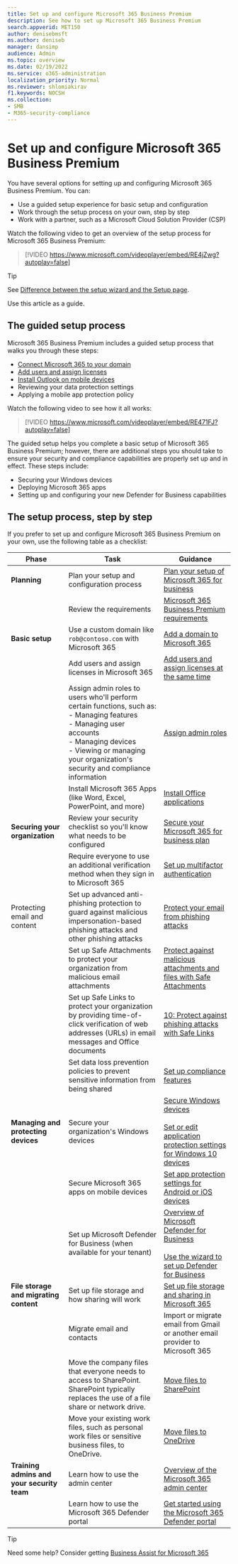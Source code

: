 ```yaml
---
title: Set up and configure Microsoft 365 Business Premium
description: See how to set up Microsoft 365 Business Premium
search.appverid: MET150
author: denisebmsft
ms.author: deniseb
manager: dansimp 
audience: Admin
ms.topic: overview
ms.date: 02/19/2022
ms.service: o365-administration
localization_priority: Normal
ms.reviewer: shlomiakirav
f1.keywords: NOCSH 
ms.collection: 
- SMB
- M365-security-compliance
---
```


# Set up and configure Microsoft 365 Business Premium

You have several options for setting up and configuring Microsoft 365 Business Premium. You can:

- Use a guided setup experience for basic setup and configuration
- Work through the setup process on your own, step by step
- Work with a partner, such as a Microsoft Cloud Solution Provider (CSP)

Watch the following video to get an overview of the setup process for Microsoft 365 Business Premium:

> [!VIDEO https://www.microsoft.com/videoplayer/embed/RE4jZwg?autoplay=false]

> [!TIP]
> See [Difference between the setup wizard and the Setup page](../admin/setup/o365-setup-wizard-and-setup-page.md).

Use this article as a guide.

## The guided setup process

Microsoft 365 Business Premium includes a guided setup process that walks you through these steps:

- [Connect Microsoft 365 to your domain](../admin/setup/business-set-up.md)
- [Add users and assign licenses](../admin/add-users/add-users.md)
- [Install Outlook on mobile devices](../admin/setup/set-up-mobile-devices.md)
- Reviewing your data protection settings
- Applying a mobile app protection policy

Watch the following video to see how it all works:

> [!VIDEO https://www.microsoft.com/videoplayer/embed/RE471FJ?autoplay=false]

The guided setup helps you complete a basic setup of Microsoft 365 Business Premium; however, there are additional steps you should take to ensure your security and compliance capabilities are properly set up and in effect. These steps include:

- Securing your Windows devices
- Deploying Microsoft 365 apps
- Setting up and configuring your new Defender for Business capabilities

## The setup process, step by step

If you prefer to set up and configure Microsoft 365 Business Premium on your own, use the following table as a checklist:


| Phase  | Task  | Guidance  |
|---------|---------|---------|
| **Planning**     | Plan your setup and configuration process  | [Plan your setup of Microsoft 365 for business](../admin/setup/plan-your-setup.md)   |
|  | Review the requirements | [Microsoft 365 Business Premium requirements](m365bp-requirements.md) |
| **Basic setup**     | Use a custom domain  like `rob@contoso.com` with Microsoft 365 | [Add a domain to Microsoft 365](../admin/setup/add-domain.md) |
|      | Add users and assign licenses in Microsoft 365      | [Add users and assign licenses at the same time](../admin/add-users/add-users.md)        |
|  | Assign admin roles to users who'll perform certain functions, such as: <br/>- Managing features<br/>- Managing user accounts<br/>- Managing devices<br/>- Viewing or managing your organization's security and compliance information | [Assign admin roles](../admin/add-users/assign-admin-roles.md)  |
|  | Install Microsoft 365 Apps (like Word, Excel, PowerPoint, and more) | [Install Office applications](../admin/setup/install-applications.md) |
| **Securing your organization** | Review your security checklist so you'll know what needs to be configured |  [Secure your Microsoft 365 for business plan](../admin/security-and-compliance/secure-your-business-data.md) |
|  | Require everyone to use an additional verification method when they sign in to Microsoft 365 | [Set up multifactor authentication](../admin/security-and-compliance/set-up-multi-factor-authentication.md) | 
| Protecting email and content |  Set up advanced anti-phishing protection to guard against malicious impersonation-based phishing attacks and other phishing attacks | [Protect your email from phishing attacks](../admin/security-and-compliance/secure-your-business-data.md#8-protect-your-email-from-phishing-attacks) |
|   | Set up Safe Attachments to protect your organization from malicious email attachments | [Protect against malicious attachments and files with Safe Attachments](../admin/security-and-compliance/secure-your-business-data.md#9-protect-against-malicious-attachments-and-files-with-safe-attachments) |
|  | Set up Safe Links to  protect your organization by providing time-of-click verification of web addresses (URLs) in email messages and Office documents | [10: Protect against phishing attacks with Safe Links](../admin/security-and-compliance/secure-your-business-data.md#10-protect-against-phishing-attacks-with-safe-links) |
|  | Set data loss prevention policies to prevent sensitive information from being shared | [Set up compliance features](../admin/security-and-compliance/set-up-compliance.md) |
| **Managing and protecting devices** | Secure your organization's Windows devices | [Secure Windows devices](m365bp-secure-windows-devices.md) <br/><br/>[Set or edit application protection settings for Windows 10 devices](../admin/devices/protection-settings-for-windows-10-devices.md) |
|   | Secure Microsoft 365 apps on mobile devices | [Set app protection settings for Android or iOS devices](../admin/devices/app-protection-settings-for-android-and-ios.md) |
|  | Set up Microsoft Defender for Business (when available for your tenant) | [Overview of Microsoft Defender for Business](../security/defender-business/mdb-overview.md)<br/><br/>[Use the wizard to set up Defender for Business](../security/defender-business/mdb-use-wizard.md) |
| **File storage and migrating content** | Set up file storage and how sharing will work | [Set up file storage and sharing in Microsoft 365](../admin/setup/set-up-file-storage-and-sharing.md) |
| | Migrate email and contacts | Import or migrate email from Gmail or another email provider to Microsoft 365 | [Migrate email and contacts to Microsoft 365](../admin/setup/migrate-email-and-contacts-admin.md) |
|  | Move the company files that everyone needs to access to SharePoint. SharePoint typically replaces the use of a file share or network drive. | [Move files to SharePoint](../admin/setup/files-to-sharepoint.md) |
|  | Move your existing work files, such as personal work files or sensitive business files, to OneDrive. | [Move files to OneDrive](../admin/setup/files-to-onedrive.md) |
| **Training admins and your security team** | Learn how to use the admin center | [Overview of the Microsoft 365 admin center](../admin/admin-overview/admin-center-overview.md) |
|  | Learn how to use the Microsoft 365 Defender portal | [Get started using the Microsoft 365 Defender portal](../security/defender-business/mdb-get-started.md) |

> [!TIP]
> Need some help? Consider getting [Business Assist for Microsoft 365](https://support.microsoft.com/en-us/office/business-assist-for-microsoft-365-37deb8fe-61cc-4cf9-9ad1-1c8d93475070)